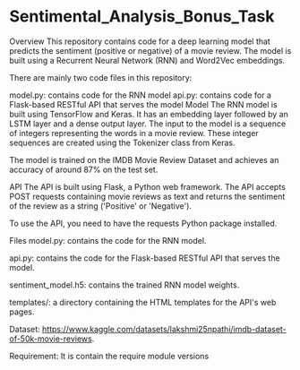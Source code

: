 # Sentimental_Analysis_Bonus_Task
Overview
This repository contains code for a deep learning model that predicts the sentiment (positive or negative) of a movie review. The model is built using a Recurrent Neural Network (RNN) and Word2Vec embeddings.

There are mainly two code files in this repository:

model.py: contains code for the RNN model
api.py: contains code for a Flask-based RESTful API that serves the model
Model
The RNN model is built using TensorFlow and Keras. It has an embedding layer followed by an LSTM layer and a dense output layer. The input to the model is a sequence of integers representing the words in a movie review. These integer sequences are created using the Tokenizer class from Keras.

The model is trained on the IMDB Movie Review Dataset and achieves an accuracy of around 87% on the test set.

API
The API is built using Flask, a Python web framework. The API accepts POST requests containing movie reviews as text and returns the sentiment of the review as a string ('Positive' or 'Negative').

To use the API, you need to have the requests Python package installed. 

Files
model.py: contains the code for the RNN model.

api.py: contains the code for the Flask-based RESTful API that serves the model.

sentiment_model.h5: contains the trained RNN model weights.

templates/: a directory containing the HTML templates for the API's web pages.

Dataset: https://www.kaggle.com/datasets/lakshmi25npathi/imdb-dataset-of-50k-movie-reviews.

Requirement: It is contain the require module versions



